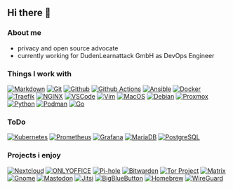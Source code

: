 ## Hi there 👋

### About me
* privacy and open source advocate
* currently working for DudenLearnattack GmbH as DevOps Engineer

### Things I work with

[![Markdown](https://img.shields.io/badge/-Markdown-000000?style=flat\&logo=Markdown)](https://www.markdownguide.org)
[![Git](https://img.shields.io/badge/-Git-F05032?style=flat\&logo=Git\&logoColor=white)](https://git-scm.com)
[![Github](https://img.shields.io/badge/-Github-181717?style=flat\&logo=Github)](https://github.com)
[![Github Actions](https://img.shields.io/badge/-Github_Actions-2088FF?style=flat\&logo=Github-Actions\&logoColor=white)](https://github.com/actions)
[![Ansible](https://img.shields.io/badge/-Ansible-EE0000?style=flat\&logo=Ansible)](https://www.ansible.com)
[![Docker](https://img.shields.io/badge/-Docker-2496ED?style=flat\&logo=docker\&logoColor=white)](https://www.docker.com)
[![Traefik](https://img.shields.io/badge/-Traefik-333333?style=flat\&logo=Traefik)](https://traefik.io/traefik/)
[![NGINX](https://img.shields.io/badge/-NGINX-009639?style=flat\&logo=NGINX)](https://www.nginx.com)
[![VSCode](https://img.shields.io/badge/-VSCode-007ACC?style=flat\&logo=visual-studio-code\&logoColor=white)](https://code.visualstudio.com)
[![Vim](https://img.shields.io/badge/-Vim-019733?style=flat\&logo=Vim\&logoColor=white)](https://www.vim.org)
[![MacOS](https://img.shields.io/badge/-MacOS-000000?style=flat\&logo=Apple)](https://www.apple.com/de/macos/monterey/)
[![Debian](https://img.shields.io/badge/-Debian-A81D33?style=flat\&logo=Debian)](https://www.debian.org)
[![Proxmox](https://img.shields.io/badge/-Proxmox-E57000?style=flat\&logo=Proxmox\&logoColor=white)](https://www.proxmox.com/en/)
[![Python](https://img.shields.io/badge/-Python-3776AB?style=flat\&logo=Python\&logoColor=white)](https://www.python.org)
[![Podman](https://img.shields.io/badge/-Podman-892CA0?style=flat\&logo=Podman\&logoColor=white)](https://podman.io)
[![Go](https://img.shields.io/badge/-Go-00ADD8?style=flat\&logo=Go\&logoColor=white)](https://go.dev)


### ToDo

[![Kubernetes](https://img.shields.io/badge/-Kubernetes-326CE5?style=flat\&logo=Kubernetes\&logoColor=white)](https://kubernetes.io)
[![Prometheus](https://img.shields.io/badge/-Prometheus-E6522C?style=flat\&logo=Prometheus\&logoColor=white)](https://prometheus.io)
[![Grafana](https://img.shields.io/badge/-Grafana-F46800?style=flat\&logo=Grafana\&logoColor=white)](https://grafana.com)
[![MariaDB](https://img.shields.io/badge/-MariaDB-003545?style=flat\&logo=MariaDB\&logoColor=white)](https://mariadb.org)
[![PostgreSQL](https://img.shields.io/badge/-PostgreSQL-4169E1?style=flat\&logo=PostgreSQL\&logoColor=white)](https://www.postgresql.org)

### Projects i enjoy

[![Nextcloud](https://img.shields.io/badge/-Nextcloud-0082C9?style=flat\&logo=Nextcloud)](https://nextcloud.com)
[![ONLYOFFICE](https://img.shields.io/badge/-ONLYOFFICE-444444?style=flat\&logo=onlyoffice\&logoColor=white)](https://www.onlyoffice.com)
[![Pi-hole](https://img.shields.io/badge/-Pi--hole-96060C?style=flat\&logo=Pi-hole)](https://pi-hole.net)
[![Bitwarden](https://img.shields.io/badge/-Bitwarden-175DDC?style=flat\&logo=Bitwarden)](http://bitwarden.com/)
[![Tor Project](https://img.shields.io/badge/-Tor_Project-7E4798?style=flat\&logo=tor-project)](https://www.torproject.org)
[![Matrix](https://img.shields.io/badge/-Matrix-000000?style=flat\&logo=Matrix\&logoColor=white)](https://matrix.org)
[![Gnome](https://img.shields.io/badge/-Gnome-4A86CF?style=flat\&logo=Gnome\&logoColor=white)](https://www.gnome.org)
[![Mastodon](https://img.shields.io/badge/-Mastodon-3088D4?style=flat\&logo=Mastodon\&logoColor=white)](https://joinmastodon.org)
[![Jitsi](https://img.shields.io/badge/-Jitsi-97979A?style=flat\&logo=Jitsi\&logoColor=white)](https://jitsi.org)
[![BigBlueButton](https://img.shields.io/badge/-BigBlueButton-283274?style=flat\&logo=BigBlueButton\&logoColor=white)](https://bigbluebutton.org)
[![Homebrew](https://img.shields.io/badge/-Homebrew-FBB040?style=flat\&logo=Homebrew\&logoColor=white)](https://brew.sh)
[![WireGuard](https://img.shields.io/badge/-WireGuard-88171A?style=flat\&logo=WireGuard\&logoColor=white)](https://www.wireguard.com)

